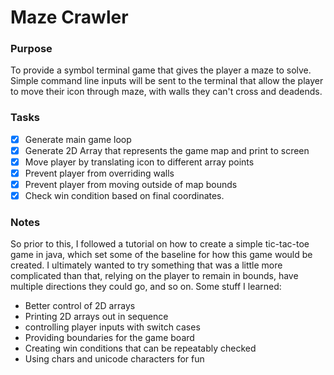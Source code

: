 # Maze Crawler

### Purpose
To provide a symbol terminal game that gives the player a maze to solve.
Simple command line inputs will be sent to the terminal that allow the player
to move their icon through maze, with walls they can't cross and deadends.

### Tasks
- [x] Generate main game loop
- [x] Generate 2D Array that represents the game map and print to screen
- [x] Move player by translating icon to different array points
- [x] Prevent player from overriding walls
- [x] Prevent player from moving outside of map bounds
- [x] Check win condition based on final coordinates.

### Notes
So prior to this, I followed a tutorial on how to create a simple tic-tac-toe game
in java, which set some of the baseline for how this game would be created. I 
ultimately wanted to try something that was a little more complicated than that,
relying on the player to remain in bounds, have multiple directions they could go,
and so on. Some stuff I learned:
- Better control of 2D arrays
- Printing 2D arrays out in sequence
- controlling player inputs with switch cases
- Providing boundaries for the game board
- Creating win conditions that can be repeatably checked
- Using chars and unicode characters for fun
